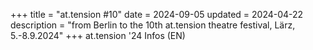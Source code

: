 +++
title = "at.tension #10"
date = 2024-09-05
updated = 2024-04-22
description = "from Berlin to the 10th at.tension theatre festival, Lärz, 5.-8.9.2024"
+++
at.tension '24 Infos (EN)
